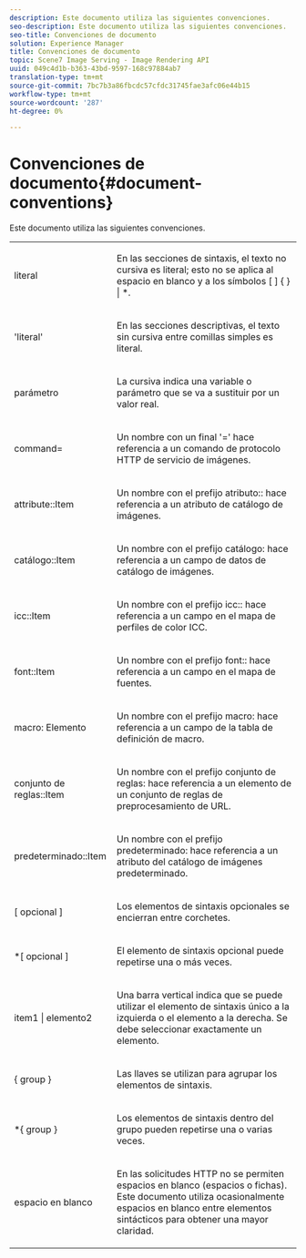 ```yaml
---
description: Este documento utiliza las siguientes convenciones.
seo-description: Este documento utiliza las siguientes convenciones.
seo-title: Convenciones de documento
solution: Experience Manager
title: Convenciones de documento
topic: Scene7 Image Serving - Image Rendering API
uuid: 049c4d1b-b363-43bd-9597-168c97884ab7
translation-type: tm+mt
source-git-commit: 7bc7b3a86fbcdc57cfdc31745fae3afc06e44b15
workflow-type: tm+mt
source-wordcount: '287'
ht-degree: 0%

---
```



# Convenciones de documento{#document-conventions}

Este documento utiliza las siguientes convenciones.

<table id="simpletable_8C9DB0DA5F2B4C068794415602B768CB"> 
 <tr class="strow"> 
  <td class="stentry"> <p>literal </p> </td> 
  <td class="stentry"> <p>En las secciones de sintaxis, el texto no cursiva es literal; esto no se aplica al espacio en blanco y a los símbolos [ ] { } | *. </p> </td> 
 </tr> 
 <tr class="strow"> 
  <td class="stentry"> <p>'literal' </p> </td> 
  <td class="stentry"> <p>En las secciones descriptivas, el texto sin cursiva entre comillas simples es literal. </p> </td> 
 </tr> 
 <tr class="strow"> 
  <td class="stentry"> <p> <span class="varname"> parámetro </span> </p> </td> 
  <td class="stentry"> <p>La cursiva indica una variable o parámetro que se va a sustituir por un valor real. </p> </td> 
 </tr> 
 <tr class="strow"> 
  <td class="stentry"> <p> <span class="codeph"> command=  </span> </p> </td> 
  <td class="stentry"> <p>Un nombre con un final '=' hace referencia a un comando de protocolo HTTP de servicio de imágenes. </p> </td> 
 </tr> 
 <tr class="strow"> 
  <td class="stentry"> <p> <span class="codeph"> attribute::Item  </span> </p> </td> 
  <td class="stentry"> <p>Un nombre con el prefijo <span class="codeph"> atributo:: </span> hace referencia a un atributo de catálogo de imágenes. </p> </td> 
 </tr> 
 <tr class="strow"> 
  <td class="stentry"> <p> <span class="codeph"> catálogo::Item  </span> </p> </td> 
  <td class="stentry"> <p>Un nombre con el prefijo <span class="codeph"> catálogo: </span> hace referencia a un campo de datos de catálogo de imágenes. </p> </td> 
 </tr> 
 <tr class="strow"> 
  <td class="stentry"> <p> <span class="codeph"> icc::Item  </span> </p> </td> 
  <td class="stentry"> <p>Un nombre con el prefijo <span class="codeph"> icc:: </span> hace referencia a un campo en el mapa de perfiles de color ICC. </p> </td> 
 </tr> 
 <tr class="strow"> 
  <td class="stentry"> <p> <span class="codeph"> font::Item  </span> </p> </td> 
  <td class="stentry"> <p>Un nombre con el prefijo <span class="codeph"> font:: </span> hace referencia a un campo en el mapa de fuentes. </p> </td> 
 </tr> 
 <tr class="strow"> 
  <td class="stentry"> <p> <span class="codeph"> macro: Elemento  </span> </p> </td> 
  <td class="stentry"> <p>Un nombre con el prefijo <span class="codeph"> macro: </span> hace referencia a un campo de la tabla de definición de macro. </p> </td> 
 </tr> 
 <tr class="strow"> 
  <td class="stentry"> <p> <span class="codeph"> conjunto de reglas::Item  </span> </p> </td> 
  <td class="stentry"> <p>Un nombre con el prefijo <span class="codeph"> conjunto de reglas: </span> hace referencia a un elemento de un conjunto de reglas de preprocesamiento de URL. </p> </td> 
 </tr> 
 <tr class="strow"> 
  <td class="stentry"> <p> <span class="codeph"> predeterminado::Item  </span> </p> </td> 
  <td class="stentry"> <p>Un nombre con el prefijo <span class="codeph"> predeterminado: </span> hace referencia a un atributo del catálogo de imágenes predeterminado. </p> </td> 
 </tr> 
 <tr class="strow"> 
  <td class="stentry"> <p> <span class="codeph"> [  <span class="varname"> opcional  </span>]  </span> </p> </td> 
  <td class="stentry"> <p>Los elementos de sintaxis opcionales se encierran entre corchetes. </p> </td> 
 </tr> 
 <tr class="strow"> 
  <td class="stentry"> <p> <span class="codeph"> *[  <span class="varname"> opcional  </span>]  </span> </p> </td> 
  <td class="stentry"> <p>El elemento de sintaxis <span class="varname"> opcional </span> puede repetirse una o más veces. </p> </td> 
 </tr> 
 <tr class="strow"> 
  <td class="stentry"> <p> <span class="codeph"> <span class="varname"> item1  </span>|  <span class="varname"> elemento2  </span> </span> </p> </td> 
  <td class="stentry"> <p>Una barra vertical indica que se puede utilizar el elemento de sintaxis único a la izquierda o el elemento a la derecha. Se debe seleccionar exactamente un elemento. </p> </td> 
 </tr> 
 <tr class="strow"> 
  <td class="stentry"> <p> <span class="codeph"> {  <span class="varname"> group  </span>}  </span> </p> </td> 
  <td class="stentry"> <p>Las llaves se utilizan para agrupar los elementos de sintaxis. </p> </td> 
 </tr> 
 <tr class="strow"> 
  <td class="stentry"> <p> <span class="codeph"> *{  <span class="varname"> group  </span>}  </span> </p> </td> 
  <td class="stentry"> <p>Los elementos de sintaxis dentro del grupo pueden repetirse una o varias veces. </p> </td> 
 </tr> 
 <tr class="strow"> 
  <td class="stentry"> <p>espacio en blanco </p> </td> 
  <td class="stentry"> <p>En las solicitudes HTTP no se permiten espacios en blanco (espacios o fichas). Este documento utiliza ocasionalmente espacios en blanco entre elementos sintácticos para obtener una mayor claridad. </p> </td> 
 </tr> 
</table>

